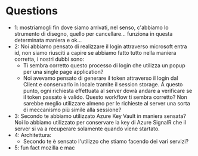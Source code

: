 # Questions
- 1: mostriamogli fin dove siamo arrivati, nel senso, c'abbiamo lo strumento di disegno, quello per cancellare... funziona in questa determinata maniera e ok...
- 2: Noi abbiamo pensato di realizzare il login attraverso microsoft entra id, non siamo riusciti a capire se abbiamo fatto tutto nella maniera corretta, i nostri dubbi sono:
    - Ti sembra corretto questo processo di login che utilizza un popup per una single page application?
    - Noi avevamo pensato di generare il token attraverso il login dal Client e conservarlo in locale tramite il session storage. A questo punto, ogni richiesta effettuata al server dovrà andare a verificare se il token passato è valido. Questo workflow ti sembra corretto? Non sarebbe meglio utilizzare almeno per le richieste al server una sorta di meccanismo più simile alla sessione?
- 3: Secondo te abbiamo utilizzato Azure Key Vault in maniera sensata? Noi lo abbiamo utilizzato per conservare la key di Azure SignalR che il server si va a recuperare solamente quando viene startato.
- 4: Architettura:
    - Secondo te è sensato l'utilizzo che stiamo facendo dei vari servizi?
- 5: fun fact mozilla e mac